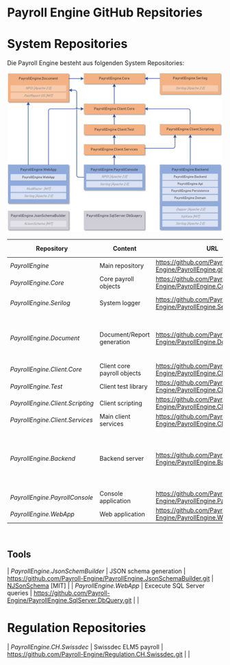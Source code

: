 <h1>Payroll Engine GitHub Repsitories</h1>

# System Repositories

Die Payroll Engine besteht aus folgenden System Repositories:
<p>
  <img src="Images/RepositoryMap.png" width="700px" alt="Payroll Engine Client Services">
</p>

| Repository                          | Content                     | URL                                                                   | Third Party |
|--|--|--|--|
| *PayrollEngine*                     | Main repository             | https://github.com/Payroll-Engine/PayrollEngine.git                   |             |
| *PayrollEngine.Core*                | Core payroll objects        | https://github.com/Payroll-Engine/PayrollEngine.Core.git              |             |
| *PayrollEngine.Serilog*             | System logger               | https://github.com/Payroll-Engine/PayrollEngine.Serilog.git           | - [Serilog](https://serilog.net/) [Apache 2.0] |
| *PayrollEngine.Document*            | Document/Report generation  | https://github.com/Payroll-Engine/PayrollEngine.Document.git          | - [NPOI](https://github.com/dotnetcore/NPOI) [Apache 2.0]<br />- [FastReport](https://github.com/FastReports/FastReport) [MIT] |
| *PayrollEngine.Client.Core*         | Client core payroll objects | https://github.com/Payroll-Engine/PayrollEngine.Client.Core.git       |             |
| *PayrollEngine.Test*                | Client test library         | https://github.com/Payroll-Engine/PayrollEngine.Client.Test.git       |             |
| *PayrollEngine.Client.Scripting*    | Client scripting            | https://github.com/Payroll-Engine/PayrollEngine.Client.Scripting.git  |             |
| *PayrollEngine.Client.Services*     | Main client services        | https://github.com/Payroll-Engine/PayrollEngine.Client.Services.git   |             |
| *PayrollEngine.Backend*             | Backend server              | https://github.com/Payroll-Engine/PayrollEngine.Backend.git           | - [Dapper](https://github.com/DapperLib/Dapper) [Apache 2.0]<br />- [SqlKata](https://github.com/sqlkata/querybuilder) [MIT]<br />- [Serilog](https://serilog.net/) [Apache 2.0] |
| *PayrollEngine.PayrollConsole*      | Console application         | https://github.com/Payroll-Engine/PayrollEngine.PayrollConsole.git    |             |
| *PayrollEngine.WebApp*              | Web application             | https://github.com/Payroll-Engine/PayrollEngine.WebApp.git            |             |
<br/>

## Tools
| *PayrollEngine.JsonSchemBuilder*    | JSON schema generation      | https://github.com/Payroll-Engine/PayrollEngine.JsonSchemaBuilder.git | [NJSonSchema](https://github.com/RicoSuter/NJsonSchema) [MIT] |
| *PayrollEngine.WebApp*              | Excecute SQL Server queries | https://github.com/Payroll-Engine/PayrollEngine.SqlServer.DbQuery.git |             |


# Regulation Repositories

| *PayrollEngine.CH.Swissdec*         | Swissdec ELM5 payroll       | https://github.com/Payroll-Engine/Regulation.CH.Swissdec.git          |             |
